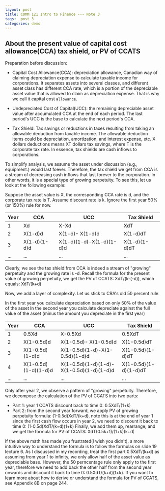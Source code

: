 ```yaml
---
layout: post
title: COMM 121 Intro to Finance --- Note 3
tags:  post 3
categories: demo
---
```



## About the present value of capital cost allowance(CCA) tax shield, or PV of CCATS

Preparation before discussion:
- Capital Cost Allowance(CCA): depreciation allowance, Canadian way of claiming depreciation expense to calculate taxable income for corporations. It separates assets into several classes, and different asset class has different CCA rate, which is a portion of the depreciable asset value that is allowed to claim as depreciation expense. That is why we call it capital cost `allowance`.
- Undepreciated Cost of Capital(UCC): the remaining depreciable asset value after accumulated CCA at the end of each period. The last period's UCC is the base to calculate the next period's CCA. 
 
- Tax Shield: Tax savings or reductions in taxes resulting from taking an allowable deduction from taxable income. The allowable deduction items could be depreciation, amortization, and interest expense, etc. X dollars deductions means XT dollars tax savings, where T is the corporate tax rate. In essence, tax shields are cash inflows to corporations. 

To simplify analysis, we assume the asset under discussion (e.g., equipment.) would last foever. Therefore, the tax shield we get from CCA is a stream of decreasing
cash inflows that last forever to the corporation. In other words, it is a special type of growing perpetuity. To see this, let us look at the following example:

Suppose the asset value is X, the corresponding CCA rate is d, and the corporate tax rate is T. Assume discount rate is k. Ignore the first year 50%(or 150%) rule for now. 

| Year | CCA | UCC | Tax Shield |
| --- | --- | --- | --- |
| 1 | Xd | X-Xd | XdT |
| 2 | X(1-d)d | X(1-d)- X(1-d)d | X(1-d)dT |
| 3 | X(1-d)(1-d)d | X(1-d)(1-d)-X(1-d)(1-d)d | X(1-d)(1-d)dT |
| ... | ... | ... | ... | 

Clearly, we see the tax shield from CCA is indeed a stream of "growing" perpetuity and the growing rate is -d. Recall the formula for the present value of growing perpetuity, we get the PV of CCATS: XdT/(k-(-d)), which equals: XdT/(k+d)

Now, we add a layer of complexity. Let us stick to CRA's old 50 percent rule:

In the first year you calculate depreciation based on only 50% of the value of the asset
In the second year you calculate depreciate against the full value of the asset (minus the amount you depreciate in the first year)

| Year | CCA | UCC | Tax Shield |
| --- | --- | --- | --- |
| 1 | 0.5Xd | X-0.5Xd | 0.5XdT |
| 2 | X(1-0.5d)d | X(1-0.5d)- X(1-0.5d)d | X(1-0.5d)dT |
| 3 | X(1-0.5d)(1-d)d | X(1-0.5d)(1-d)-X(1-0.5d)(1-d)d | X(1-0.5d)(1-d)dT |
| 4 | X(1-0.5d)(1-d)(1-d)d  | X(1-0.5d)(1-d)(1-d)- X(1-0.5d)(1-d)(1-d)d | X(1-0.5d)(1-d)(1-d)dT | 
| ... | ... | ... | ... | 

Only after year 2, we observe a pattern of "growing" perpetuity. Therefore, we decompose the calculation of the PV of CCATS into two parts: 
- Part 1: year 1 CCATS discount back to time 0: 0.5XdT/(1+k)
- Part 2: from the second year forward, we apply PV of growing perpetuity formula: (1-0.5d)XdT/(k+d), note this is 
at the end of year 1 since the first cash flow occurs in year 2, we need to discount it back to time 0: (1-0.5d)XdT/(k+d)(1+k)
Finally, we add them up, rearrange, and we get the formula for PV of CCATS: XdT(0.5k+1)/(1+k)(k+d)

If the above math has made you frustrated(I wish you didn't), a more intuitive way to understand the formula is to follow the formulas on slide 19 lecture 6. As I discussed in my recording, treat the first part 0.5XdT/(k+d) as assuming from year 1 to infinity, we only allow half of the asset value as depreciable base. However, the 50 perncentage rule only apply to the first year, therefore we need to add back the other half from the second year onwards and discount it back to time 0: 0.5XdT/(k+d)(1+k). If you want to learn more about how to derive or understand the formula for PV of CCATS, see Appendix 8B on page 244. 





